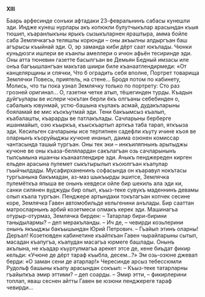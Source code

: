 **XIII**


Баарь арфесинде сонъки афтадаки 23-февральнинъ сабасы кунешли эди. Индже кунеш нурлары акъ копюкли булутчыкълар арасындан къыя тюшип, къаранлыкъны ярыкъ сызыкъларнен яраштыра, амма бойле саба Землячкагъа теляшлы корюнди  – оны акъылны алдыргъан баш агърысы къыйнай эди. О, эр заманда киби дёрт саат юкълады. Чюнки куньдюзги ишлери ве къанлы амеллери о ичюн афьён тесиринде эди. Оны атта тюневин газетте басылгъан ве Демьян Бедный имзасы иле онъа багъышлангъан макътав шиири биле къанаатлендирмеди:
«От канцелярщины и спячки,
Что б оградить себя вполне,
Портрет товарища Землячки 
Повесь, приятель, на стене...
Бродя потом по кабинету,
Молись, что ты пока узнал
Землячку только по портрету:
Сто раз грозней оригинал...
О, газетни четке атып, тёшегинден турды. Къадын дуйгъулары ве ислери чокътан берли ёкъ олгъаны себебинден о, сабалыкъ ювунмай, устю-башына къулакъ асмай, дудакъларыны бояламай ве мис къокъутмай эди. Тени бакъымсыз къалып, къабалашты, къарарды ве патлакълады.
Сачларыны берберге ишанмайып, озю къыркъа, къыскъартып арткъа таба тарап, яткъыза эди. Кесильген сачларыны исе тертипнен садефли къуту ичине къоя ве оларнынъ къоруйыджы кучюне инанып, даима озюнен комиссар чантасында ташый тургъан.  Оны тек эки – инкъиляпнынъ арытыджы кучюне ве оны къаза-белялардан сакълагъан озь сачларынынъ тылсымына ишанчы къанаатлендире эди.
Ачыкъ пенджереден кирген ельден арасына пулемет сыкътырылып къоюлгъан къапулар гъыйчылдады.
Мусафирханенинъ софасында он къаравул нокътасы тургъанына бакъмадан, аз-маз шыкъырды эшитсе, Землячка пулемёткъа япыша ве онынъ кевдеси ойле бир шекиль ала эди ки, санки силянен вуджуды бир олып, къыз-теке сувукъ маденнинъ девамы олып къала тургъан.
Пенджере артындаки токътагъан копчек сесине коре, Землячка Гавен автомобильде кельгенини анълады. Бир сааттан матросларнынъ арбий козетмеси олмакъ керек эди.
Машинагъа отурыр-отурмаз, Землячка бирден:
– Татарлар бири-бирини таныдылармы? – деп меракъланды.
– Ич де, – чевирди козьлерини онынъ якъыджы бакъышындан Юрий Петрович.
– Гъайып этинъ оларны! Деръал!
Козетювден кабинетине къайткъан Гавен чырайларыны сытып, масадан къапугъа, къапудан масагъа юрмеге башлады. Онынъ акълына, не къадар къуртулмагъа арекет этсе де, кене биъдат фикир кельди: «Учюне де дёрт тараф къыбла, десем…?» Эм озь-озюне джевап берди: «О заман сени де атарлар!»
Чересинде арсыз тебессюмли Рудольф башыны къапу арасындан сокъып:
– Къыз-теке татарларны гъайыпкъа эмир эттими? – деп соарды.
– Эмир этти, – фикирлерини топлап, яваш сеснен айтты Гавен ве юзюни пенджереге тараф чевирди…
